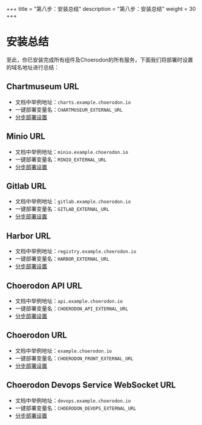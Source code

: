 +++
title = "第八步：安装总结"
description = "第八步：安装总结"
weight = 30
+++

# 安装总结

至此，你已安装完成所有组件及Choerodon的所有服务，下面我们将部署时设置的域名地址进行总结：

## Chartmuseum URL
- 文档中举例地址：`charts.example.choerodon.io`
- 一键部署变量名：`CHARTMUSEUM_EXTERNAL_URL`
- [分步部署设置](../parts/base/chartmuseum/#进行部署)

## Minio URL
- 文档中举例地址：`minio.example.choerodon.io`
- 一键部署变量名：`MINIO_EXTERNAL_URL`
- [分步部署设置](../parts/base/minio/#进行部署)

## Gitlab URL
- 文档中举例地址：`gitlab.example.choerodon.io`
- 一键部署变量名：`GITLAB_EXTERNAL_URL`
- [分步部署设置](../parts/base/gitlab/#部署gitlab-1)

## Harbor URL 
- 文档中举例地址：`registry.example.choerodon.io`
- 一键部署变量名：`HARBOR_EXTERNAL_URL`
- [分步部署设置](../parts/base/harbor/#部署harbor-1)

## Choerodon API URL
- 文档中举例地址：`api.example.choerodon.io`
- 一键部署变量名：`CHOERODON_API_EXTERNAL_URL`
- [分步部署设置](../parts/choerodon/#部署api-gateway)

## Choerodon URL
- 文档中举例地址：`example.choerodon.io`
- 一键部署变量名：`CHOERODON_FRONT_EXTERNAL_URL`
- [分步部署设置](../parts/choerodon.front/#部署choerodon-front)

## Choerodon Devops Service WebSocket URL
- 文档中举例地址：`devops.example.choerodon.io`
- 一键部署变量名：`CHOERODON_DEVOPS_EXTERNAL_URL`
- [分步部署设置](../parts/choerodon.devops/#部署devops-service)